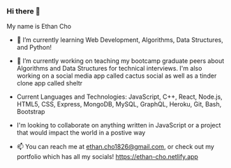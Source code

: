 ### Hi there 👋

<!--
**echo1826/echo1826** is a ✨ _special_ ✨ repository because its `README.md` (this file) appears on your GitHub profile.

Here are some ideas to get you started:

- 🔭 I’m currently working on ...
- 🌱 I’m currently learning ...
- 👯 I’m looking to collaborate on ...
- 🤔 I’m looking for help with ...
- 💬 Ask me about ...
- 📫 How to reach me: ...
- 😄 Pronouns: ...
- ⚡ Fun fact: ...
-->
My name is Ethan Cho

- 🌱 I’m currently learning Web Development, Algorithms, Data Structures, and Python!

- 🔭 I’m currently working on teaching my bootcamp graduate peers about Algorithms and Data Structures for technical interviews. I'm also working on a social media app called cactus social as well as a tinder clone app called sheltr

- Current Languages and Technologies: JavaScript, C++, React, Node.js, HTML5, CSS, Express, MongoDB, MySQL, GraphQL, Heroku, Git, Bash, Bootstrap

- I'm looking to collaborate on anything written in JavaScript or a project that would impact the world in a postive way

- 📫 You can reach me at <ethan.cho1826@gmail.com>, or check out my portfolio which has all my socials! <https://ethan-cho.netlify.app>
